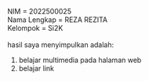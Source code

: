 NIM = 2022500025<br>
Nama Lengkap = REZA REZITA<br>
Kelompok = Si2K<br>
<br>
hasil saya menyimpulkan adalah:<br>
1) belajar multimedia pada halaman web<br>
2) belajar link<br>
